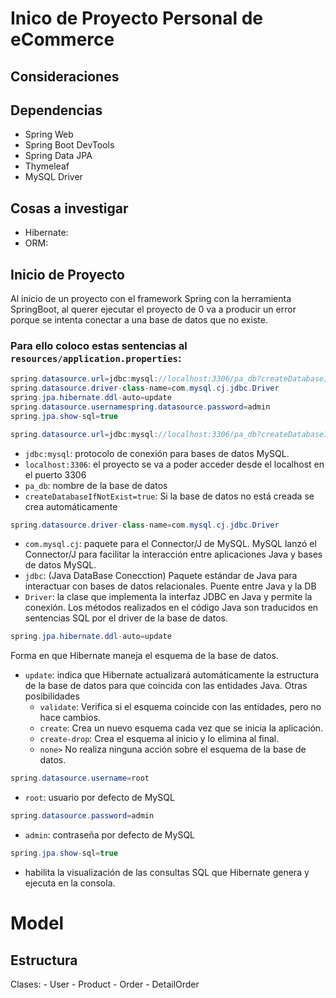 # Inico de Proyecto Personal de eCommerce

## Consideraciones
## Dependencias
 - Spring Web
 - Spring Boot DevTools
 - Spring Data JPA
 - Thymeleaf
 - MySQL Driver
## Cosas a investigar
- Hibernate: 
- ORM:
 
## Inicio de Proyecto
Al inicio de un proyecto con el framework Spring con la herramienta SpringBoot, al querer ejecutar el proyecto de 0 va a producir un error porque se intenta conectar a una base de datos que no existe. 

### Para ello coloco estas sentencias al `resources/application.properties`:
```java
spring.datasource.url=jdbc:mysql://localhost:3306/pa_db?createDatabaseIfNotExist=true
spring.datasource.driver-class-name=com.mysql.cj.jdbc.Driver
spring.jpa.hibernate.ddl-auto=update
spring.datasource.usernamespring.datasource.password=admin
spring.jpa.show-sql=true
```

```java
spring.datasource.url=jdbc:mysql://localhost:3306/pa_db?createDatabaseIfNotExist=true
```

   - `jdbc:mysql`: protocolo de conexión para bases de datos MySQL. 
   - `localhost:3306`: el proyecto se va a poder acceder desde el localhost en el puerto 3306
   - `pa_db`: nombre de la base de datos
   - `createDatabaseIfNotExist=true`: Si la base de datos no está creada se crea automáticamente 
```java
spring.datasource.driver-class-name=com.mysql.cj.jdbc.Driver
```
- `com.mysql.cj`: paquete para el Connector/J de MySQL. MySQL lanzó el Connector/J para facilitar la interacción entre aplicaciones Java y bases de datos MySQL.
- `jdbc`: (Java DataBase Conecction) Paquete estándar de Java para interactuar con bases de datos relacionales. Puente entre Java y la DB
- `Driver`: la clase que implementa la interfaz JDBC en Java y permite la conexión. Los métodos realizados en el código Java son traducidos en sentencias SQL por el driver de la base de datos.

```java
spring.jpa.hibernate.ddl-auto=update
```
   Forma en que Hibernate maneja el esquema de la base de datos. 

- `update`: indica que Hibernate actualizará automáticamente la estructura de la base de datos para que coincida con las entidades Java.
   Otras posibilidades
   - `validate`: Verifica si el esquema coincide con las entidades, pero no hace cambios.
   - `create`: Crea un nuevo esquema cada vez que se inicia la aplicación.
   - `create-drop`: Crea el esquema al inicio y lo elimina al final.
   - `none>` No realiza ninguna acción sobre el esquema de la base de datos.
```java
spring.datasource.username=root 
```
- `root`: usuario por defecto de MySQL
```java
spring.datasource.password=admin
```
- `admin`: contraseña por defecto de MySQL 
```java
spring.jpa.show-sql=true
```
- habilita la visualización de las consultas SQL que Hibernate genera y ejecuta en la consola.

# Model

## Estructura
Clases:
    -  User
    -  Product
    -  Order
    -  DetailOrder

